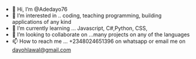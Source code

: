 - 👋 Hi, I’m @Adedayo76
- 👀 I’m interested in .. coding, teaching programming, building applications of any kind
- 🌱 I’m currently learning ... Javascript, C#,Python, CSS,
- 💞️ I’m looking to collaborate on ...many projects on any of the languages
- 📫 How to reach me ... +2348024651396 on whatsapp or email me on dayohlawal@gmail.com

<!---
Adedayo76/Adedayo76 is a ✨ special ✨ repository because its `README.md` (this file) appears on your GitHub profile.
You can click the Preview link to take a look at your changes.
--->
